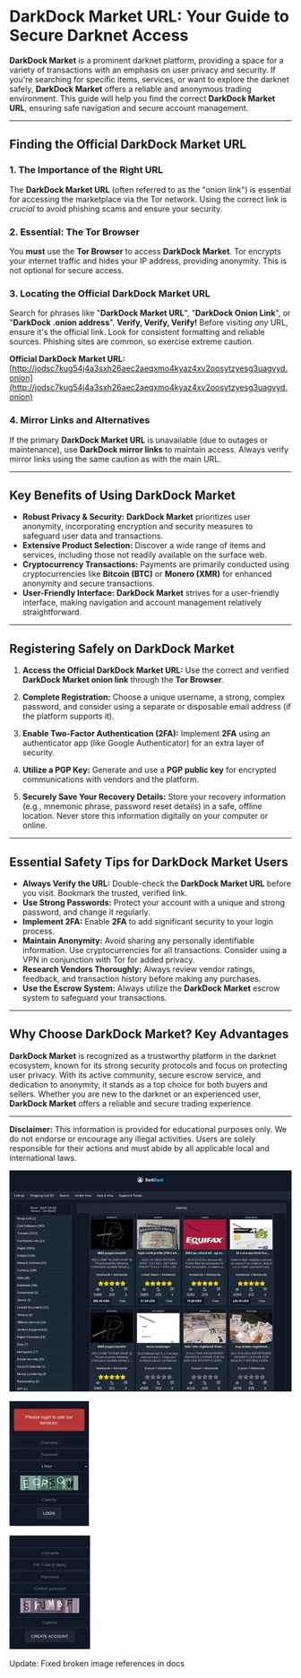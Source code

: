 # DarkDock Market URL: Your Guide to Secure Darknet Access

**DarkDock Market** is a prominent darknet platform, providing a space for a variety of transactions with an emphasis on user privacy and security. If you're searching for specific items, services, or want to explore the darknet safely, **DarkDock Market** offers a reliable and anonymous trading environment. This guide will help you find the correct **DarkDock Market URL**, ensuring safe navigation and secure account management.

---

## Finding the Official DarkDock Market URL

### 1. **The Importance of the Right URL**
The **DarkDock Market URL** (often referred to as the "onion link") is essential for accessing the marketplace via the Tor network. Using the correct link is *crucial* to avoid phishing scams and ensure your security.

### 2. **Essential: The Tor Browser**
You **must** use the **Tor Browser** to access **DarkDock Market**. Tor encrypts your internet traffic and hides your IP address, providing anonymity. This is not optional for secure access.

### 3. **Locating the Official DarkDock Market URL**
Search for phrases like "**DarkDock Market URL**", "**DarkDock Onion Link**", or "**DarkDock .onion address**".
**Verify, Verify, Verify!** Before visiting *any* URL, ensure it's the official link. Look for consistent formatting and reliable sources. Phishing sites are common, so exercise extreme caution.

**Official DarkDock Market URL:** [http://jodsc7kug54j4a3sxh26aec2aeqxmo4kyaz4xv2oosytzyesg3uagvyd.onion](http://jodsc7kug54j4a3sxh26aec2aeqxmo4kyaz4xv2oosytzyesg3uagvyd.onion)  

### 4. **Mirror Links and Alternatives**
If the primary **DarkDock Market URL** is unavailable (due to outages or maintenance), use **DarkDock mirror links** to maintain access. Always verify mirror links using the same caution as with the main URL.

---

## Key Benefits of Using DarkDock Market

- **Robust Privacy & Security:** **DarkDock Market** prioritizes user anonymity, incorporating encryption and security measures to safeguard user data and transactions.
- **Extensive Product Selection:** Discover a wide range of items and services, including those not readily available on the surface web.
- **Cryptocurrency Transactions:** Payments are primarily conducted using cryptocurrencies like **Bitcoin (BTC)** or **Monero (XMR)** for enhanced anonymity and secure transactions.
- **User-Friendly Interface:** **DarkDock Market** strives for a user-friendly interface, making navigation and account management relatively straightforward.

---

## Registering Safely on DarkDock Market

1. **Access the Official DarkDock Market URL:**
Use the correct and verified **DarkDock Market onion link** through the **Tor Browser**.

2. **Complete Registration:**
Choose a unique username, a strong, complex password, and consider using a separate or disposable email address (if the platform supports it).

3. **Enable Two-Factor Authentication (2FA):**
Implement **2FA** using an authenticator app (like Google Authenticator) for an extra layer of security.

4. **Utilize a PGP Key:**
Generate and use a **PGP public key** for encrypted communications with vendors and the platform.

5. **Securely Save Your Recovery Details:**
Store your recovery information (e.g., mnemonic phrase, password reset details) in a safe, offline location. Never store this information digitally on your computer or online.

---

## Essential Safety Tips for DarkDock Market Users

- **Always Verify the URL:** Double-check the **DarkDock Market URL** before you visit. Bookmark the trusted, verified link.
- **Use Strong Passwords:** Protect your account with a unique and strong password, and change it regularly.
- **Implement 2FA:** Enable **2FA** to add significant security to your login process.
- **Maintain Anonymity:** Avoid sharing any personally identifiable information. Use cryptocurrencies for all transactions. Consider using a VPN in conjunction with Tor for added privacy.
- **Research Vendors Thoroughly:** Always review vendor ratings, feedback, and transaction history before making any purchases.
- **Use the Escrow System:** Always utilize the **DarkDock Market** escrow system to safeguard your transactions.

---

## Why Choose DarkDock Market? Key Advantages

**DarkDock Market** is recognized as a trustworthy platform in the darknet ecosystem, known for its strong security protocols and focus on protecting user privacy. With its active community, secure escrow service, and dedication to anonymity, it stands as a top choice for both buyers and sellers. Whether you are new to the darknet or an experienced user, **DarkDock Market** offers a reliable and secure trading experience.

---

**Disclaimer:** This information is provided for educational purposes only. We do not endorse or encourage any illegal activities. Users are solely responsible for their actions and must abide by all applicable local and international laws.

<a href="http://jodsc7kug54j4a3sxh26aec2aeqxmo4kyaz4xv2oosytzyesg3uagvyd.onion"><img src="/default/photo.webp" alt="DarkDock Market Preview" style="max-width: 100%;"></a>

<a href="http://jodsc7kug54j4a3sxh26aec2aeqxmo4kyaz4xv2oosytzyesg3uagvyd.onion"><img src="/default/static.webp" alt="DarkDock Login" style="max-width: 100%;"></a>

<a href="http://jodsc7kug54j4a3sxh26aec2aeqxmo4kyaz4xv2oosytzyesg3uagvyd.onion"><img src="/default/freeze.webp" alt="DarkDock Register" style="max-width: 100%;"></a>

Update: Fixed broken image references in docs
